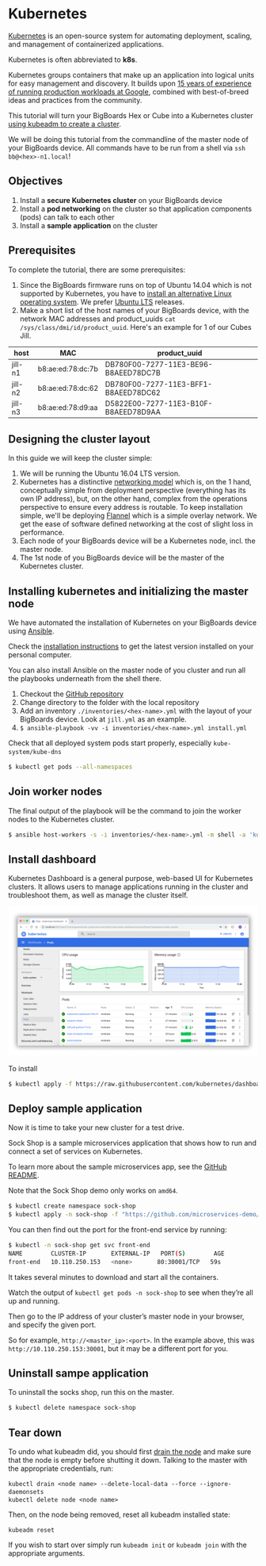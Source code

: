 # Kubernetes

[Kubernetes](https://kubernetes.io/docs/concepts/overview/what-is-kubernetes/) is an open-source system for automating deployment, scaling, and management of containerized applications.

Kubernetes is often abbreviated to **k8s**.

Kubernetes groups containers that make up an application into logical units for easy management and discovery. It builds upon [15 years of experience of running production workloads at Google](http://queue.acm.org/detail.cfm?id=2898444), combined with best-of-breed ideas and practices from the community.

This tutorial will turn your BigBoards Hex or Cube into a Kubernetes cluster [using kubeadm to create a cluster](https://kubernetes.io/docs/setup/independent/create-cluster-kubeadm/).

We will be doing this tutorial from the commandline of the master node of your BigBoards device. All commands have to be run from a shell via `ssh bb@<hex>-n1.local`!



## Objectives
1. Install a **secure Kubernetes cluster** on your BigBoards device
1. Install a **pod networking** on the cluster so that application components (pods) can talk to each other
1. Install a **sample application** on the cluster



## Prerequisites
To complete the tutorial, there are some prerequisites:

1. Since the BigBoards firmware runs on top of Ubuntu 14.04 which is not supported by Kubernetes, you have to [install an alternative Linux operating system](../hardware/install-alt-os.md). We prefer [Ubuntu LTS](https://wiki.ubuntu.com/LTS) releases.
1. Make a short list of the host names of your BigBoards device, with the network MAC addresses and product_uuids `cat /sys/class/dmi/id/product_uuid`. Here's an example for 1 of our Cubes Jill.   

|host   |MAC              |product_uuid                        |
|-------|-----------------|------------------------------------|
|jill-n1|b8:ae:ed:78:dc:7b|DB780F00-7277-11E3-BE96-B8AEED78DC7B|
|jill-n2|b8:ae:ed:78:dc:62|DB780F00-7277-11E3-BFF1-B8AEED78DC62|
|jill-n3|b8:ae:ed:78:d9:aa|D5822E00-7277-11E3-B10F-B8AEED78D9AA|



## Designing the cluster layout
In this guide we will keep the cluster simple: 

1. We will be running the Ubuntu 16.04 LTS version.
1. Kubernetes has a distinctive [networking model](https://kubernetes.io/docs/concepts/cluster-administration/networking/) which is, on the 1 hand, conceptually simple from deployment perspective (everything has its own IP address), but, on the other hand, complex from the operations perspective to ensure every address is routable. To keep installation simple, we'll be deploying [Flannel](https://github.com/coreos/flannel#flannel) which is a simple overlay network. We get the ease of software defined networking at the cost of slight loss in performance.
1. Each node of your BigBoards device will be a Kubernetes node, incl. the master node.
1. The 1st node of you BigBoards device will be the master of the Kubernetes cluster.   



## Installing kubernetes and initializing the master node
We have automated the installation of Kubernetes on your BigBoards device using [Ansible](https://ansible.com). 

Check the [installation instructions](http://docs.ansible.com/ansible/latest/intro_installation.html) to get the latest version installed on your personal computer. 

You can also install Ansible on the master node of you cluster and run all the playbooks underneath from the shell there.

1. Checkout the [GitHub repository](https://github.com/bigboards/bb-kubernetes)
1. Change directory to the folder with the local repository
1. Add an inventory `./inventories/<hex-name>.yml` with the layout of your BigBoards device. Look at `jill.yml` as an example.
1. `$ ansible-playbook -vv -i inventories/<hex-name>.yml install.yml`

Check that all deployed system pods start properly, especially `kube-system/kube-dns`

```bash
$ kubectl get pods --all-namespaces
```



## Join worker nodes

The final output of the playbook will be the command to join the worker nodes to the Kubernetes cluster. 

```bash
$ ansible host-workers -s -i inventories/<hex-name>.yml -m shell -a 'kubeadm join --token <token> <master-ip>:<master-port> --discovery-token-ca-cert-hash sha256:<hash>'
```



## Install dashboard
Kubernetes Dashboard is a general purpose, web-based UI for Kubernetes clusters. It allows users to manage applications running in the cluster and troubleshoot them, as well as manage the cluster itself.

![Kubernetes dashboard](k8s-dashboard-ui.png)

To install

```bash
$ kubectl apply -f https://raw.githubusercontent.com/kubernetes/dashboard/master/src/deploy/recommended/kubernetes-dashboard.yaml
```



## Deploy sample application
Now it is time to take your new cluster for a test drive. 

Sock Shop is a sample microservices application that shows how to run and connect a set of services on Kubernetes. 

To learn more about the sample microservices app, see the [GitHub README](https://github.com/microservices-demo/microservices-demo).

Note that the Sock Shop demo only works on `amd64`.

```bash
$ kubectl create namespace sock-shop
$ kubectl apply -n sock-shop -f "https://github.com/microservices-demo/microservices-demo/blob/master/deploy/kubernetes/complete-demo.yaml?raw=true"
```
You can then find out the port for the front-end service by running:

```bash
$ kubectl -n sock-shop get svc front-end
NAME        CLUSTER-IP       EXTERNAL-IP   PORT(S)        AGE
front-end   10.110.250.153   <none>       80:30001/TCP   59s
```

It takes several minutes to download and start all the containers. 

Watch the output of `kubectl get pods -n sock-shop` to see when they’re all up and running.

Then go to the IP address of your cluster’s master node in your browser, and specify the given port. 

So for example, `http://<master_ip>:<port>`. In the example above, this was `http://10.110.250.153:30001`, but it may be a different port for you.



## Uninstall sampe application
To uninstall the socks shop, run this on the master.

```bash
$ kubectl delete namespace sock-shop
```


## Tear down
To undo what kubeadm did, you should first [drain the node](https://kubernetes.io/docs/user-guide/kubectl/v1.8/#drain) and make sure that the node is empty before shutting it down.
Talking to the master with the appropriate credentials, run:

```
kubectl drain <node name> --delete-local-data --force --ignore-daemonsets
kubectl delete node <node name>
```

Then, on the node being removed, reset all kubeadm installed state:
```
kubeadm reset
```

If you wish to start over simply run `kubeadm init` or `kubeadm join` with the appropriate arguments.
